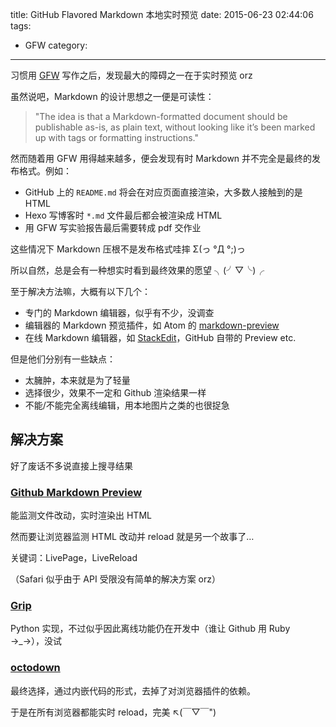 title: GitHub Flavored Markdown 本地实时预览
date: 2015-06-23 02:44:06
tags:
  - GFW
category:
---

习惯用 [GFW](https://help.github.com/articles/github-flavored-markdown/) 写作之后，发现最大的障碍之一在于实时预览 orz

虽然说吧，Markdown 的设计思想之一便是可读性：

> "The idea is that a Markdown-formatted document should be publishable as-is, as plain text, without looking like it’s been marked up with tags or formatting instructions."

然而随着用 GFW 用得越来越多，便会发现有时 Markdown 并不完全是最终的发布格式。例如：

- GitHub 上的 `README.md` 将会在对应页面直接渲染，大多数人接触到的是 HTML
- Hexo 写博客时 `*.md` 文件最后都会被渲染成 HTML
- 用 GFW 写实验报告最后需要转成 pdf 交作业

这些情况下 Markdown 压根不是发布格式哇摔 Σ(っ °Д °;)っ

所以自然，总是会有一种想实时看到最终效果的愿望 ╮(╯▽╰)╭

<!-- more -->

至于解决方法嘛，大概有以下几个：

- 专门的 Markdown 编辑器，似乎有不少，没调查
- 编辑器的 Markdown 预览插件，如 Atom 的 [markdown-preview](https://atom.io/packages/markdown-preview)
- 在线 Markdown 编辑器，如 [StackEdit](https://stackedit.io)，GitHub 自带的
  Preview etc.

但是他们分别有一些缺点：

- 太臃肿，本来就是为了轻量
- 选择很少，效果不一定和 Github 渲染结果一样
- 不能/不能完全离线编辑，用本地图片之类的也很捉急

## 解决方案

好了废话不多说直接上搜寻结果

### [Github Markdown Preview](https://github.com/dmarcotte/github-markdown-preview)

能监测文件改动，实时渲染出 HTML

然而要让浏览器监测 HTML 改动并 reload 就是另一个故事了…

关键词：LivePage，LiveReload

（Safari 似乎由于 API 受限没有简单的解决方案 orz）

### [Grip](https://github.com/joeyespo/grip)

Python 实现，不过似乎因此离线功能仍在开发中（谁让 Github 用 Ruby →_→），没试

### [octodown](https://github.com/ianks/octodown)

最终选择，通过内嵌代码的形式，去掉了对浏览器插件的依赖。

于是在所有浏览器都能实时 reload，完美 ↖(￣▽￣")
